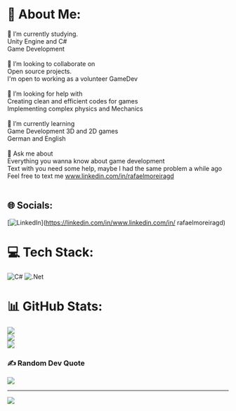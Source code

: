 # 💫 About Me:
🔭 I’m currently studying.<br>       Unity Engine and C# <br>       Game Development<br><br>👯 I’m looking to collaborate on <br>      Open source projects.<br>      I'm open to working as a volunteer GameDev<br>    <br>🤝 I’m looking for help with<br>      Creating clean and efficient codes for games<br>      Implementing complex physics and Mechanics<br><br>🌱 I’m currently learning<br>      Game Development 3D and 2D games<br>      German and English<br><br>💬 Ask me about<br>      Everything you wanna know about game development<br>      Text with you need some help, maybe I had  the same problem a while ago <br>      Feel free to text me www.linkedin.com/in/rafaelmoreiragd<br>    <br>    


## 🌐 Socials:
[![LinkedIn](https://img.shields.io/badge/LinkedIn-%230077B5.svg?logo=linkedin&logoColor=white)](https://linkedin.com/in/www.linkedin.com/in/ rafaelmoreiragd) 

# 💻 Tech Stack:
![C#](https://img.shields.io/badge/c%23-%23239120.svg?style=for-the-badge&logo=csharp&logoColor=white) ![.Net](https://img.shields.io/badge/.NET-5C2D91?style=for-the-badge&logo=.net&logoColor=white)
# 📊 GitHub Stats:
![](https://github-readme-stats.vercel.app/api?username=rafaelmoreira18&theme=default&hide_border=false&include_all_commits=true&count_private=false)<br/>
![](https://github-readme-streak-stats.herokuapp.com/?user=rafaelmoreira18&theme=default&hide_border=false)<br/>
![](https://github-readme-stats.vercel.app/api/top-langs/?username=rafaelmoreira18&theme=default&hide_border=false&include_all_commits=true&count_private=false&layout=compact)

### ✍️ Random Dev Quote
![](https://quotes-github-readme.vercel.app/api?type=horizontal&theme=radical)

---
[![](https://visitcount.itsvg.in/api?id=rafaelmoreira18&icon=0&color=0)](https://visitcount.itsvg.in)

<!-- Proudly created with GPRM ( https://gprm.itsvg.in ) -->
